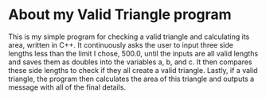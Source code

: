 # About my Valid Triangle program
This is my simple program for checking a valid triangle and calculating its area, written in C++. It continuously asks the user to input three side lengths less than the limit I chose, 500.0, until the inputs are all valid lengths and saves them as doubles into the variables a, b, and c. It then compares these side lengths to check if they all create a valid triangle. Lastly, if a valid triangle, the program then calculates the area of this triangle and outputs a message with all of the final details. 
